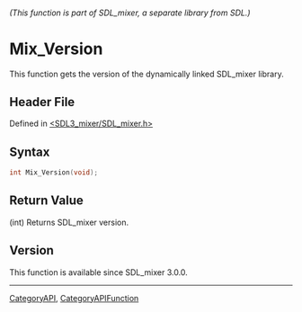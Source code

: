 ###### (This function is part of SDL_mixer, a separate library from SDL.)
# Mix_Version

This function gets the version of the dynamically linked SDL_mixer library.

## Header File

Defined in [<SDL3_mixer/SDL_mixer.h>](https://github.com/libsdl-org/SDL_mixer/blob/main/include/SDL3_mixer/SDL_mixer.h)

## Syntax

```c
int Mix_Version(void);
```

## Return Value

(int) Returns SDL_mixer version.

## Version

This function is available since SDL_mixer 3.0.0.

----
[CategoryAPI](CategoryAPI), [CategoryAPIFunction](CategoryAPIFunction)

